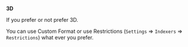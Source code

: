 <!-- markdownlint-disable MD041-->
**3D**<br>

If you prefer or not prefer 3D.

You can use Custom Format or use Restrictions (`Settings` => `Indexers` => `Restrictions`) what ever you prefer.
<!-- markdownlint-enable MD041-->
